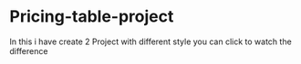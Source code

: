 # Pricing-table-project
In this i have create 2 Project with different style you can click to watch the difference 
